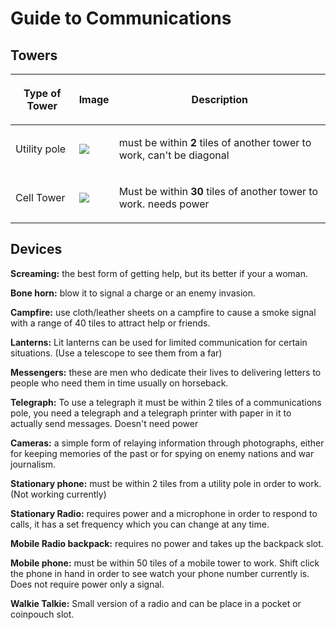 # Guide to Communications
## Towers

<table class="sortable">
<thead>
<tr class="header">
<th><p>Type of Tower</p></th>
<th><p>Image</p></th>
<th><p>Description</p></th>
</tr>
</thead>
<tbody>
<tr>
<td><p>Utility pole</p></td>
<td>
<img src="assets/images/ea.png">
</td>
<td><p>must be within <strong>2</strong> tiles of another tower to work, can't be diagonal</p></td>
</tr>
<tr>
<td><p>Cell Tower</p></td>
<td>
<img src="assets/images/eas.png">
</td>
<td><p>Must be within <strong>30</strong> tiles of another tower to work. needs power</p></td>
</tr>
</tbody>
</table>

## Devices

**Screaming:** the best form of getting help, but its better if your a
woman.

**Bone horn:** blow it to signal a charge or an enemy invasion.

**Campfire:** use cloth/leather sheets on a campfire to cause a smoke signal
with a range of 40 tiles to attract help or friends.

**Lanterns:** Lit lanterns can be used for limited communication for certain
situations. (Use a telescope to see them from a far)

**Messengers:** these are men who dedicate their lives to delivering letters
to people who need them in time usually on horseback.

**Telegraph:** To use a telegraph it must be within 2 tiles of a
communications pole, you need a telegraph and a telegraph printer with
paper in it to actually send messages. Doesn't need power

**Cameras:** a simple form of relaying information through photographs,
either for keeping memories of the past or for spying on enemy nations
and war journalism.

**Stationary phone:** must be within 2 tiles from a utility pole in order to
work. (Not working currently)

**Stationary Radio:** requires power and a microphone in order to respond to
calls, it has a set frequency which you can change at any time.

**Mobile Radio backpack:** requires no power and takes up the backpack slot.

**Mobile phone:** must be within 50 tiles of a mobile tower to work. Shift
click the phone in hand in order to see watch your phone number
currently is. Does not require power only a signal.

**Walkie Talkie:** Small version of a radio and can be place in a pocket or
coinpouch slot.
